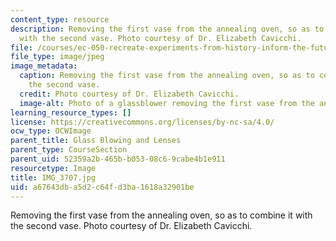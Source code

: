 ```yaml
---
content_type: resource
description: Removing the first vase from the annealing oven, so as to combine it
  with the second vase. Photo courtesy of Dr. Elizabeth Cavicchi.
file: /courses/ec-050-recreate-experiments-from-history-inform-the-future-from-the-past-galileo-january-iap-2010/a67643dba5d2c64fd3ba1618a32901be_IMG_3707.jpg
file_type: image/jpeg
image_metadata:
  caption: Removing the first vase from the annealing oven, so as to combine it with
    the second vase.
  credit: Photo courtesy of Dr. Elizabeth Cavicchi.
  image-alt: Photo of a glassblower removing the first vase from the annealing oven.
learning_resource_types: []
license: https://creativecommons.org/licenses/by-nc-sa/4.0/
ocw_type: OCWImage
parent_title: Glass Blowing and Lenses
parent_type: CourseSection
parent_uid: 52359a2b-465b-b053-08c6-9cabe4b1e911
resourcetype: Image
title: IMG_3707.jpg
uid: a67643db-a5d2-c64f-d3ba-1618a32901be
---
```

Removing the first vase from the annealing oven, so as to combine it with the second vase. Photo courtesy of Dr. Elizabeth Cavicchi.